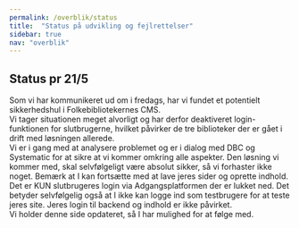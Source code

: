 ```yaml
---
permalink: /overblik/status
title:  "Status på udvikling og fejlrettelser"
sidebar: true
nav: "overblik"
---
```


## Status pr 21/5
Som vi har kommunikeret ud om i fredags, har vi fundet et potentielt sikkerhedshul i Folkebibliotekernes CMS.\
Vi tager situationen meget alvorligt og har derfor deaktiveret login-funktionen for slutbrugerne, hvilket påvirker de tre biblioteker der er gået i drift med løsningen allerede. \
Vi er i gang med at analysere problemet og er i dialog med DBC og Systematic for at sikre at vi kommer omkring alle aspekter. Den løsning vi kommer med, skal selvfølgeligt være absolut sikker, så vi forhaster ikke noget. 
Bemærk at I kan fortsætte med at lave jeres sider og oprette indhold. Det er KUN slutbrugeres login via Adgangsplatformen der er lukket ned. Det betyder selvfølgelig også at I ikke kan logge ind som testbrugere for at teste jeres site. Jeres login til backend og indhold er ikke påvirket.\
Vi holder denne side opdateret, så I har mulighed for at følge med.
